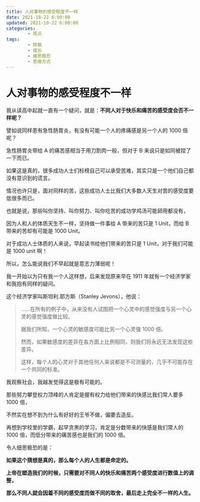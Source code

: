 ```yaml
---
title: 人对事物的感受程度不一样
date: 2021-10-22 6:00:00
updated: 2021-10-22 6:00:00
categories:
        - 观点
tags:
        - 转载
        - 成长
        - 细思极恐
        - 思维方式
---
```


# 人对事物的感受程度不一样

我从读高中起就一直有一个疑问，就是：**不同人对于快乐和痛苦的感受度会否不一样呢？**

譬如说同样患有急性肠胃炎，有没有可能一个人的疼痛感是另一个人的 1000 倍呢？

急性肠胃炎带给 A 的痛苦感相当于用刀割肉一般，但对于 B 来说只是如同被捏了一下而已。

如果这是真的，很多成功人士们标榜自己可以承受苦难，其实只是一个他们自己都没有意识到的谎言。

情况也许只是，面对同样的苦，这些成功人士比我们大多数人天生对苦的感受度要低很多而已。

也就是说，那些叫你坚持、叫你努力、叫你吃苦的成功学鸡汤可能卵用都没有，

因为人和人的体质天生不一样，坚持做一件事给 A 带来的苦只是 1 Unit，而给 B 带来的苦却有可能是 1000 Unit。

对于成功人士体质的人来说，早起读书给他们带来的苦只是 1 Unit，对于我们可能是 1000 unit 啊！

所以，怎么能说我们不早起就是意志力薄弱呢！

我一开始以为只有我一个人这样想，后来发现原来早在 1911 年就有一个经济学家和我抱有同样的疑问。

这个经济学家叫斯坦利.耶方斯（Stanley Jevons），他说：

> ......在所有的例子中，从来没有人试图把一个心灵中的感觉强度与另一个心灵的感觉强度做比较。
>
> 据我们所知，一个心灵的敏感度可能比另一个心灵强 1000 倍。
>
> 然而，如果敏感度的差异在各方面上比例相同，则我们将永远无法发现这些差异。
>
> 这样，每个人的心灵对于其他任何人来说都是不可测量的，几乎不可能存在一个共同的标准。

我观察社会，我越发觉得这是极有可能的。

那些努力攀登权力顶峰的人肯定是握有权力给他们带来的快感比我们常人要多 1000 倍，

不然实在想不到为什么有好好的王爷不做，偏要去造反。

再想到学校里的学霸，起早贪黑的学习，肯定是分数带来的快感是我们常人的 1000 倍，而低分带来的痛苦感也是我们的 1000 倍。

令人细思极恐的是：

**如果这个猜想是真的，那么每个人的人生都是命定的。**

**上帝在塑造我们的时候，只需要对不同人的快乐和痛苦两个感受度进行数值上的调整，**

**那么不同人就会因着不同的感受度而做不同的取舍，最后走上完全不一样的人生。**
